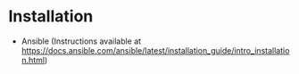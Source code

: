 # Installation
* Ansible (Instructions available at https://docs.ansible.com/ansible/latest/installation_guide/intro_installation.html)
